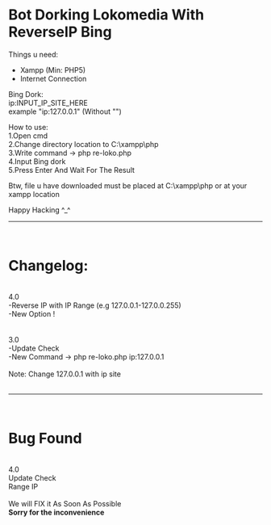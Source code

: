 # Bot Dorking Lokomedia With ReverseIP Bing
Things u need:
- Xampp (Min: PHP5)
- Internet Connection

Bing Dork:<br />
ip:INPUT_IP_SITE_HERE<br />
  example "ip:127.0.0.1" (Without "")<br />

How to use:<br />
1.Open cmd<br />
2.Change directory location to C:\xampp\php<br />
3.Write command -> php re-loko.php<br />
4.Input Bing dork<br />
5.Press Enter And Wait For The Result<br />

Btw, file u have downloaded must be placed at C:\xampp\php or at your xampp location

Happy Hacking ^_^

<hr><br><h1>Changelog:</h1><br>4.0<br>-Reverse IP with IP Range (e.g 127.0.0.1-127.0.0.255)<br>-New Option !<br><br><br>3.0<br>-Update Check<br>-New Command -> php re-loko.php ip:127.0.0.1<br><br>Note: Change 127.0.0.1 with ip site
<br><br><hr><br>
<h1>Bug Found</h1><br>4.0<br>
  Update Check<br>  Range IP<br><br>We will FIX it As Soon As Possible<br><b>Sorry for the inconvenience

